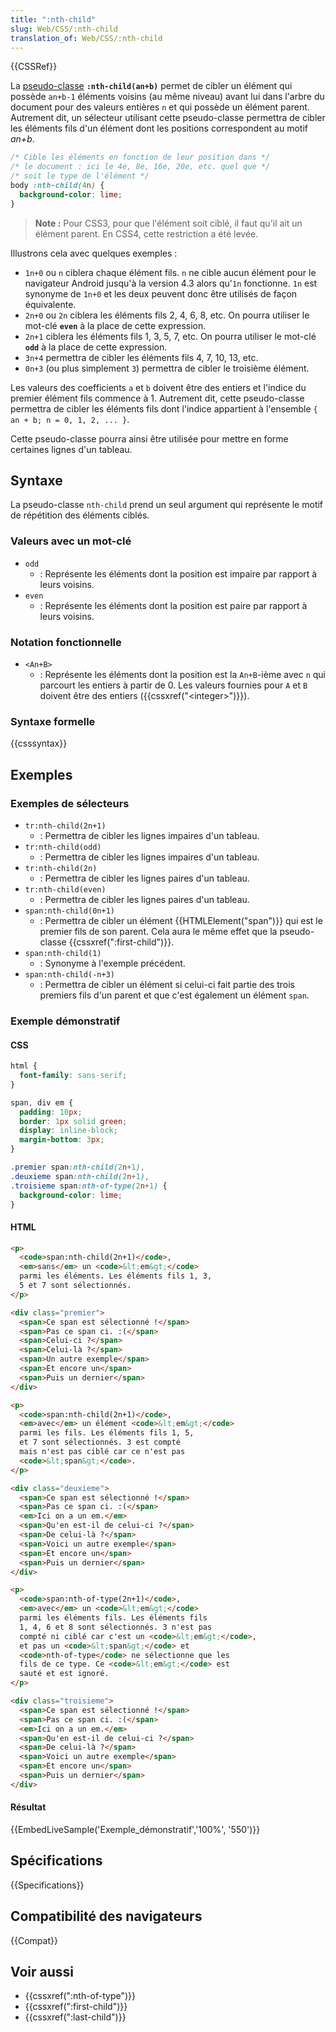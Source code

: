 ```yaml
---
title: ":nth-child"
slug: Web/CSS/:nth-child
translation_of: Web/CSS/:nth-child
---
```


{{CSSRef}}

La [pseudo-classe](/fr/docs/Web/CSS/Pseudo-classes) **`:nth-child(an+b)`** permet de cibler un élément qui possède `an+b-1` éléments voisins (au même niveau) avant lui dans l'arbre du document pour des valeurs entières `n` et qui possède un élément parent. Autrement dit, un sélecteur utilisant cette pseudo-classe permettra de cibler les éléments fils d'un élément dont les positions correspondent au motif _an+b_.

```css
/* Cible les éléments en fonction de leur position dans */
/* le document : ici le 4e, 8e, 16e, 20e, etc. quel que */
/* soit le type de l'élément */
body :nth-child(4n) {
  background-color: lime;
}
```

> **Note :** Pour CSS3, pour que l'élément soit ciblé, il faut qu'il ait un élément parent. En CSS4, cette restriction a été levée.

Illustrons cela avec quelques exemples :

- `1n+0` ou `n` ciblera chaque élément fils. `n` ne cible aucun élément pour le navigateur Android jusqu'à la version 4.3 alors qu'`1n` fonctionne. `1n` est synonyme de `1n+0` et les deux peuvent donc être utilisés de façon équivalente.
- `2n+0` ou `2n` ciblera les éléments fils 2, 4, 6, 8, etc. On pourra utiliser le mot-clé **`even`** à la place de cette expression.
- `2n+1` ciblera les éléments fils 1, 3, 5, 7, etc. On pourra utiliser le mot-clé **`odd`** à la place de cette expression.
- `3n+4` permettra de cibler les éléments fils 4, 7, 10, 13, etc.
- `0n+3` (ou plus simplement `3`) permettra de cibler le troisième élément.

Les valeurs des coefficients `a` et `b` doivent être des entiers et l'indice du premier élément fils commence à 1. Autrement dit, cette pseudo-classe permettra de cibler les éléments fils dont l'indice appartient à l'ensemble `{ an + b; n = 0, 1, 2, ... }`.

Cette pseudo-classe pourra ainsi être utilisée pour mettre en forme certaines lignes d'un tableau.

## Syntaxe

La pseudo-classe `nth-child` prend un seul argument qui représente le motif de répétition des éléments ciblés.

### Valeurs avec un mot-clé

- `odd`
  - : Représente les éléments dont la position est impaire par rapport à leurs voisins.
- `even`
  - : Représente les éléments dont la position est paire par rapport à leurs voisins.

### Notation fonctionnelle

- `<An+B>`
  - : Représente les éléments dont la position est la `An+B`-ième avec `n` qui parcourt les entiers à partir de 0. Les valeurs fournies pour `A` et `B` doivent être des entiers ({{cssxref("&lt;integer&gt;")}}).

### Syntaxe formelle

{{csssyntax}}

## Exemples

### Exemples de sélecteurs

- `tr:nth-child(2n+1)`
  - : Permettra de cibler les lignes impaires d'un tableau.
- `tr:nth-child(odd)`
  - : Permettra de cibler les lignes impaires d'un tableau.
- `tr:nth-child(2n)`
  - : Permettra de cibler les lignes paires d'un tableau.
- `tr:nth-child(even)`
  - : Permettra de cibler les lignes paires d'un tableau.
- `span:nth-child(0n+1)`
  - : Permettra de cibler un élément {{HTMLElement("span")}} qui est le premier fils de son parent. Cela aura le même effet que la pseudo-classe {{cssxref(":first-child")}}.
- `span:nth-child(1)`
  - : Synonyme à l'exemple précédent.
- `span:nth-child(-n+3)`
  - : Permettra de cibler un élément si celui-ci fait partie des trois premiers fils d'un parent et que c'est également un élément `span`.

### Exemple démonstratif

#### CSS

```css
html {
  font-family: sans-serif;
}

span, div em {
  padding: 10px;
  border: 1px solid green;
  display: inline-block;
  margin-bottom: 3px;
}

.premier span:nth-child(2n+1),
.deuxieme span:nth-child(2n+1),
.troisieme span:nth-of-type(2n+1) {
  background-color: lime;
}
```

#### HTML

```html
<p>
  <code>span:nth-child(2n+1)</code>,
  <em>sans</em> un <code>&lt;em&gt;</code>
  parmi les éléments. Les éléments fils 1, 3,
  5 et 7 sont sélectionnés.
</p>

<div class="premier">
  <span>Ce span est sélectionné !</span>
  <span>Pas ce span ci. :(</span>
  <span>Celui-ci ?</span>
  <span>Celui-là ?</span>
  <span>Un autre exemple</span>
  <span>Et encore un</span>
  <span>Puis un dernier</span>
</div>

<p>
  <code>span:nth-child(2n+1)</code>,
  <em>avec</em> un élément <code>&lt;em&gt;</code>
  parmi les fils. Les éléments fils 1, 5,
  et 7 sont sélectionnés. 3 est compté
  mais n'est pas ciblé car ce n'est pas
  <code>&lt;span&gt;</code>.
</p>

<div class="deuxieme">
  <span>Ce span est sélectionné !</span>
  <span>Pas ce span ci. :(</span>
  <em>Ici on a un em.</em>
  <span>Qu'en est-il de celui-ci ?</span>
  <span>De celui-là ?</span>
  <span>Voici un autre exemple</span>
  <span>Et encore un</span>
  <span>Puis un dernier</span>
</div>

<p>
  <code>span:nth-of-type(2n+1)</code>,
  <em>avec</em> un <code>&lt;em&gt;</code>
  parmi les éléments fils. Les éléments fils
  1, 4, 6 et 8 sont sélectionnés. 3 n'est pas
  compté ni ciblé car c'est un <code>&lt;em&gt;</code>,
  et pas un <code>&lt;span&gt;</code> et
  <code>nth-of-type</code> ne sélectionne que les
  fils de ce type. Ce <code>&lt;em&gt;</code> est
  sauté et est ignoré.
</p>

<div class="troisieme">
  <span>Ce span est sélectionné !</span>
  <span>Pas ce span ci. :(</span>
  <em>Ici on a un em.</em>
  <span>Qu'en est-il de celui-ci ?</span>
  <span>De celui-là ?</span>
  <span>Voici un autre exemple</span>
  <span>Et encore un</span>
  <span>Puis un dernier</span>
</div>
```

#### Résultat

{{EmbedLiveSample('Exemple_démonstratif','100%', '550')}}

## Spécifications

{{Specifications}}

## Compatibilité des navigateurs

{{Compat}}

## Voir aussi

- {{cssxref(":nth-of-type")}}
- {{cssxref(":first-child")}}
- {{cssxref(":last-child")}}
